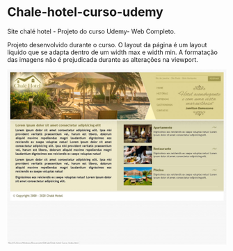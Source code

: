 # Chale-hotel-curso-udemy
Site chalé hotel - Projeto do curso Udemy- Web Completo.

Projeto desenvolvido durante o curso. O layout da página é um layout liquido que se adapta dentro de um width max e width min. A formatação das imagens não é prejudicada durante as alterações na viewport. 

<img src="index.jpg">
